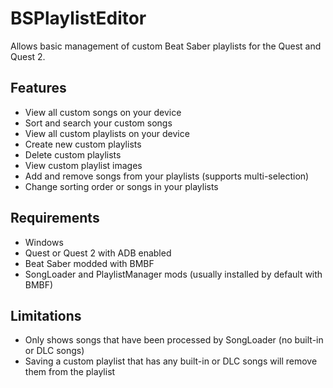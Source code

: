 # BSPlaylistEditor

Allows basic management of custom Beat Saber playlists for the Quest and Quest 2.

## Features
- View all custom songs on your device
- Sort and search your custom songs
- View all custom playlists on your device
- Create new custom playlists
- Delete custom playlists
- View custom playlist images
- Add and remove songs from your playlists (supports multi-selection)
- Change sorting order or songs in your playlists

## Requirements
- Windows
- Quest or Quest 2 with ADB enabled
- Beat Saber modded with BMBF
- SongLoader and PlaylistManager mods (usually installed by default with BMBF)

## Limitations
- Only shows songs that have been processed by SongLoader (no built-in or DLC songs)
- Saving a custom playlist that has any built-in or DLC songs will remove them from the playlist
